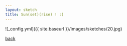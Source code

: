 ```yaml
---
layout: sketch
title: Sun(set)(rise) ! :)
---
```



![_config.yml]({{ site.baseurl }}/images/sketches/20.jpg)

[back](http://aboorvadevarajan.github.io/sketch)
